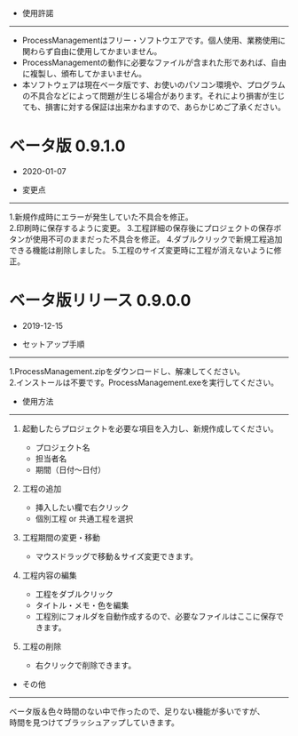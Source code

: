 ﻿+ 使用許諾
---------------------------------------------------------------  
  + ProcessManagementはフリー・ソフトウエアです。個人使用、業務使用に関わらず自由に使用してかまいません。  
  + ProcessManagementの動作に必要なファイルが含まれた形であれば、自由に複製し、頒布してかまいません。  
  + 本ソフトウェアは現在ベータ版です、お使いのパソコン環境や、プログラムの不具合などによって問題が生じる場合があります。それにより損害が生じても、損害に対する保証は出来かねますので、あらかじめご了承ください。


# ベータ版 0.9.1.0
* 2020-01-07

 + 変更点  
---------------------------------------------------------------
  1.新規作成時にエラーが発生していた不具合を修正。  
  2.印刷時に保存するように変更。
  3.工程詳細の保存後にプロジェクトの保存ボタンが使用不可のままだった不具合を修正。
  4.ダブルクリックで新規工程追加できる機能は削除しました。
  5.工程のサイズ変更時に工程が消えないように修正。


# ベータ版リリース 0.9.0.0
* 2019-12-15  
  
 + セットアップ手順  
---------------------------------------------------------------
  1.ProcessManagement.zipをダウンロードし、解凍してください。  
  2.インストールは不要です。ProcessManagement.exeを実行してください。
  
 + 使用方法  
---------------------------------------------------------------  
  1. 起動したらプロジェクトを必要な項目を入力し、新規作成してください。  
     + プロジェクト名  
     + 担当者名  
     + 期間（日付～日付）  
      
  1. 工程の追加
     + 挿入したい欄で右クリック  
     + 個別工程 or 共通工程を選択  
      
  1. 工程期間の変更・移動  
     + マウスドラッグで移動＆サイズ変更できます。
    
  1. 工程内容の編集
     + 工程をダブルクリック  
     + タイトル・メモ・色を編集  
     + 工程別にフォルダを自動作成するので、必要なファイルはここに保存できます。  
      
  1. 工程の削除  
     + 右クリックで削除できます。
    
+ その他
---------------------------------------------------------------  
ベータ版＆色々時間のない中で作ったので、足りない機能が多いですが、  
時間を見つけてブラッシュアップしていきます。
  
